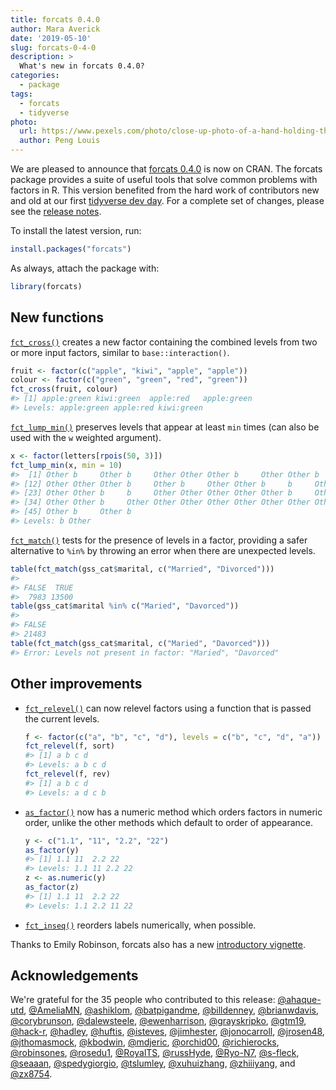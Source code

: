 ```yaml
---
title: forcats 0.4.0
author: Mara Averick
date: '2019-05-10'
slug: forcats-0-4-0
description: > 
  What's new in forcats 0.4.0?
categories:
  - package
tags:
  - forcats
  - tidyverse
photo:
  url: https://www.pexels.com/photo/close-up-photo-of-a-hand-holding-three-white-kittens-1643456/
  author: Peng Louis
---
```




We are pleased to announce that [forcats 0.4.0](http://forcats.tidyverse.org/) is now on CRAN. 
The forcats package provides a suite of useful tools that solve common problems with factors in R. This version benefited from the hard work of contributors new and old at our first [tidyverse dev day](https://www.tidyverse.org/articles/2018/11/tidyverse-developer-day-2019/).  For a complete set of changes, please see the [release notes](https://github.com/tidyverse/forcats/releases/tag/v0.4.0).

To install the latest version, run:


```r
install.packages("forcats")
```

As always, attach the package with:


```r
library(forcats)
```


## New functions

[`fct_cross()`](https://forcats.tidyverse.org/reference/fct_cross.html) creates a new factor containing the combined levels from two or more input factors, similar to `base::interaction()`.  


```r
fruit <- factor(c("apple", "kiwi", "apple", "apple"))
colour <- factor(c("green", "green", "red", "green"))
fct_cross(fruit, colour)
#> [1] apple:green kiwi:green  apple:red   apple:green
#> Levels: apple:green apple:red kiwi:green
```

[`fct_lump_min()`](https://forcats.tidyverse.org/reference/fct_lump.html) preserves levels that appear at least `min` times (can also be used with the `w` weighted argument).  
 

```r
x <- factor(letters[rpois(50, 3)])
fct_lump_min(x, min = 10)
#>  [1] Other b     Other b     Other Other Other b     Other Other b    
#> [12] Other Other Other b     Other b     Other Other b     b     Other
#> [23] Other Other b     b     Other Other Other Other Other b     Other
#> [34] Other Other b     Other Other Other Other Other Other Other Other
#> [45] Other b     Other b    
#> Levels: b Other
```


[`fct_match()`](https://forcats.tidyverse.org/reference/fct_match.html) tests for the presence of levels in a factor, providing a safer alternative to `%in%` by throwing an error when there are unexpected levels.
 

```r
table(fct_match(gss_cat$marital, c("Married", "Divorced")))
#> 
#> FALSE  TRUE 
#>  7983 13500
table(gss_cat$marital %in% c("Maried", "Davorced"))
#> 
#> FALSE 
#> 21483
table(fct_match(gss_cat$marital, c("Maried", "Davorced")))
#> Error: Levels not present in factor: "Maried", "Davorced"
```

## Other improvements

* [`fct_relevel()`](https://forcats.tidyverse.org/reference/fct_relevel.html) can now relevel factors using a function that is passed the current levels.  
 
    
    ```r
    f <- factor(c("a", "b", "c", "d"), levels = c("b", "c", "d", "a"))
    fct_relevel(f, sort)
    #> [1] a b c d
    #> Levels: a b c d
    fct_relevel(f, rev)
    #> [1] a b c d
    #> Levels: a d c b
    ```

* [`as_factor()`](https://forcats.tidyverse.org/dev/reference/as_factor.html) now has a numeric method which orders factors in numeric order, unlike the other methods which default to order of appearance.

    
    ```r
    y <- c("1.1", "11", "2.2", "22")
    as_factor(y)
    #> [1] 1.1 11  2.2 22 
    #> Levels: 1.1 11 2.2 22
    z <- as.numeric(y)
    as_factor(z)
    #> [1] 1.1 11  2.2 22 
    #> Levels: 1.1 2.2 11 22
    ```

* [`fct_inseq()`](https://forcats.tidyverse.org/dev/reference/fct_inorder.html) reorders labels numerically, when possible.

Thanks to Emily Robinson, forcats also has a new [introductory vignette](https://forcats.tidyverse.org/articles/forcats.html).

## Acknowledgements

We're grateful for the 35 people who contributed to this release: [&#x0040;ahaque-utd](https://github.com/ahaque-utd), [&#x0040;AmeliaMN](https://github.com/AmeliaMN), [&#x0040;ashiklom](https://github.com/ashiklom), [&#x0040;batpigandme](https://github.com/batpigandme), [&#x0040;billdenney](https://github.com/billdenney), [&#x0040;brianwdavis](https://github.com/brianwdavis), [&#x0040;corybrunson](https://github.com/corybrunson), [&#x0040;dalewsteele](https://github.com/dalewsteele), [&#x0040;ewenharrison](https://github.com/ewenharrison), [&#x0040;grayskripko](https://github.com/grayskripko), [&#x0040;gtm19](https://github.com/gtm19), [&#x0040;hack-r](https://github.com/hack-r), [&#x0040;hadley](https://github.com/hadley), [&#x0040;huftis](https://github.com/huftis), [&#x0040;isteves](https://github.com/isteves), [&#x0040;jimhester](https://github.com/jimhester), [&#x0040;jonocarroll](https://github.com/jonocarroll), [&#x0040;jrosen48](https://github.com/jrosen48), [&#x0040;jthomasmock](https://github.com/jthomasmock), [&#x0040;kbodwin](https://github.com/kbodwin), [&#x0040;mdjeric](https://github.com/mdjeric), [&#x0040;orchid00](https://github.com/orchid00), [&#x0040;richierocks](https://github.com/richierocks), [&#x0040;robinsones](https://github.com/robinsones), [&#x0040;rosedu1](https://github.com/rosedu1), [&#x0040;RoyalTS](https://github.com/RoyalTS), [&#x0040;russHyde](https://github.com/russHyde), [&#x0040;Ryo-N7](https://github.com/Ryo-N7), [&#x0040;s-fleck](https://github.com/s-fleck), [&#x0040;seaaan](https://github.com/seaaan), [&#x0040;spedygiorgio](https://github.com/spedygiorgio), [&#x0040;tslumley](https://github.com/tslumley), [&#x0040;xuhuizhang](https://github.com/xuhuizhang), [&#x0040;zhiiiyang](https://github.com/zhiiiyang), and [&#x0040;zx8754](https://github.com/zx8754).

